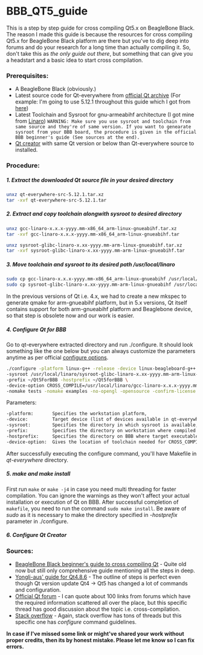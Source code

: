 # BBB_QT5_guide
This is a step by step guide for cross compiling Qt5.x on BeagleBone Black. The reason I made this guide is because the resources for cross compiling Qt5.x for BeagleBone Black platform are there but you've to dig deep into forums and do your research for a long time than actually compiling it. So, don't take this as *the only guide out there*, but something that can give you a headstart and a basic idea to start cross compilation.

### Prerequisites:
- A BeagleBone Black (obviously.)
- Latest source code for Qt-everywhere from [official Qt archive](https://download.qt.io/archive/qt/) (For example: I'm going to use 5.12.1 throughout this guide which I got from [here](https://download.qt.io/archive/qt/5.12/5.12.1/single/))
- Latest Toolchain and Sysroot for gnu-armeabihf architecture (I got mine from [Linaro](https://releases.linaro.org/components/toolchain/binaries/latest-7/arm-linux-gnueabihf/)) 
`WARNING: Make sure you use sysroot and toolchain from same source and they're of same version. If you want to genearate sysroot from your BBB board, the procedure is given in the official BBB beginner's guide (See sources at the end).`
- [Qt creator](https://www.qt.io/offline-installers) with same Qt version or below than Qt-everywhere source to installed. 

### Procedure:
##### 1. Extract the downloaded Qt source file in your desired directory
```sh
unxz qt-everywhere-src-5.12.1.tar.xz
tar -xvf qt-everywhere-src-5.12.1.tar
```

##### 2. Extract and copy toolchain alongwith sysroot to desired directory
```sh
unxz gcc-linaro-x.x.x-yyyy.mm-x86_64_arm-linux-gnueabihf.tar.xz
tar -xvf gcc-linaro-x.x.x-yyyy.mm-x86_64_arm-linux-gnueabihf.tar

unxz sysroot-glibc-linaro-x.xx-yyyy.mm-arm-linux-gnueabihf.tar.xz
tar -xvf sysroot-glibc-linaro-x.xx-yyyy.mm-arm-linux-gnueabihf.tar
```

##### 3. Move toolchain and sysroot to its desired path /usr/local/linaro
```sh
sudo cp gcc-linaro-x.x.x-yyyy.mm-x86_64_arm-linux-gnueabihf /usr/local/linaro/
sudo cp sysroot-glibc-linaro-x.xx-yyyy.mm-arm-linux-gnueabihf /usr/local/linaro/
```

In the previous versions of Qt i.e. 4.x, we had to create a new mkspec to generate qmake for arm-gnueabihf platform, but in 5.x versions, Qt itself contains support for both arm-gnueabihf platform and Beaglebone device, so that step is obsolete now and our work is easier.

##### 4. Configure Qt for BBB
Go to qt-everywhere extracted directory and run ./configure. It should look something like the one below but you can always customize the parameters anytime as per official [configure options](https://doc.qt.io/qt-5/configure-options.html).

```sh
./configure -platform linux-g++ -release -device linux-beagleboard-g++ \ 
-sysroot /usr/local/linaro/sysroot-glibc-linaro-x.xx-yyyy.mm-arm-linux-gnueabihf \
-prefix ~/Qt5ForBBB -hostprefix ~/Qt5forBBB \
-device-option CROSS_COMPILE=/usr/local/linaro/gcc-linaro-x.x.x-yyyy.mm-x86_64_arm-linux-gnueabihf/bin/arm-linux-gnueabihf- \
-nomake tests -nomake examples -no-opengl -opensource -confirm-license -reduce-exports -make libs 

```
Parameters:
```tex
-platform:       Specifies the workstation platform,
-device:         Target device (list of devices available in qt-everywhere/qtbase/mkspecs/devices),
-sysroot:        Specifies the directory in which sysroot is available,
-prefix:         Specifies the directory on workstation where compiled Qt and libs will be stored,
-hostprefix:     Specifies the directory on BBB where target executables will be exported,
-device-option:  Gives the location of toolchain needed for CROSS_COMPILE,
```
After successfully executing the configure command, you'll have Makefile in *qt-everywhere* directory.

##### 5. make and make install
First run `make` or `make -j4` in case you need multi threading for faster compilation. You can ignore the warnings as they won't affect your actual installation or execution of Qt on BBB. After successful completion of `makefile`,  you need to run the command `sudo make install`. Be aware of *sudo* as it is necessary to make the directory specified in *-hostprefix* parameter in ./configure.   

##### 6. Configure Qt Creator







### Sources:
- [BeagleBone Black beginner's guide to cross compiling Qt](https://wiki.qt.io/BeagleBone_Black_Beginners_Guide) - Quite old now but still only comprehensive guide mentioning all the steps in deep.
- [Yongli-aus' guide for Qt4.8.6](https://github.com/yongli-aus/qt-4.8.6-cross-compile-for-beaglebone-black) - The outline of steps is perfect even though Qt version update Qt4 -> Qt5 has changed a lot of commands and configuration.
- [Official Qt forum](https://forum.qt.io/topic/75565/i-need-a-qmake-for-the-beaglebone-black/13) - I can quote about 100 links from forums which have the required information scattered all over the place, but this specific thread has good discussion about the topic i.e. cross-compilation.
- [Stack overflow](https://stackoverflow.com/questions/44529558/qt-configure-issue-with-cross-compilation-device-and-xplatform) - Again, stack overflow has tons of threads but this specific one has *configure* command guidelines.

**In case if I've missed some link or might've shared your work without proper credits, then its by honest mistake. Please let me know so I can fix errors.**